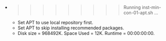 * >>>>>>>>> Running inst-min-con-01-apt.sh ...
  * Set APT to use local repository first.
  * Set APT to skip installing recommended packages.
  * Disk size = 968492K. Space Used = 12K. Runtime = 00:00:00:00.
